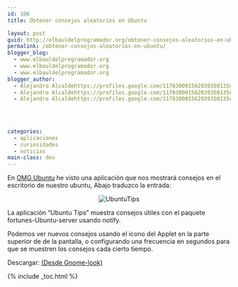 ```yaml
---
id: 106
title: Obtener consejos aleatorios en Ubuntu

layout: post
guid: http://elbauldelprogramador.org/obtener-consejos-aleatorios-en-ubuntu/
permalink: /obtener-consejos-aleatorios-en-ubuntu/
blogger_blog:
  - www.elbauldelprogramador.org
  - www.elbauldelprogramador.org
  - www.elbauldelprogramador.org
blogger_author:
  - Alejandro Alcaldehttps://profiles.google.com/117030001562039350135noreply@blogger.com
  - Alejandro Alcaldehttps://profiles.google.com/117030001562039350135noreply@blogger.com
  - Alejandro Alcaldehttps://profiles.google.com/117030001562039350135noreply@blogger.com

  
  
  
categories:
  - aplicaciones
  - curiosidades
  - noticias
main-class: dev
---
```

En <a target="blank" href="http://www.omgubuntu.co.uk/2011/01/get-random-ubuntu-tips-on-your-desktop-app/">OMG Ubuntu</a> he visto una aplicación que nos mostrará consejos en el escritorio de nuestro ubuntu, Abajo traduzco la entrada:

<div class="separator" style="clear: both; text-align: center;">
  <img src="https://lh3.ggpht.com/_IlK2pNFFgGM/TUBAt7uX2hI/AAAAAAAAARs/KNJnko25AYs/137860-1.png" alt="UbuntuTips" />
</div>

La aplicación &#8220;Ubuntu Tips&#8221; muestra consejos útiles con el paquete fortunes-Ubuntu-server usando notify.  
  
<!--ad-->

  
Podemos ver nuevos consejos usando el icono del Applet en la parte superior de de la pantalla, o configurando una frecuencia en segundos para que se muestren los consejos cada cierto tiempo.

Descargar: <a target="_blank" href="http://gtk-apps.org/content/show.php/Ubuntu+Tips+Applet?content=137860">(Desde Gnome-look)</a>



{% include _toc.html %}
